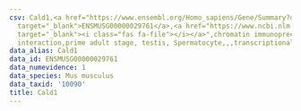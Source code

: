 ```yaml
---
csv: Cald1,<a href="https://www.ensembl.org/Homo_sapiens/Gene/Summary?db=core;g=ENSMUSG00000029761"
  target="_blank">ENSMUSG00000029761</a>,<a href="https://www.ncbi.nlm.nih.gov/pubmed/25450459"
  target="_blank"><i class="fas fa-file"></i></a>",chromatin immunoprecipitation assay,direct
  interaction,prime adult stage, testis, Spermatocyte,,,transcriptional regulation,
data_alias: Cald1
data_id: ENSMUSG00000029761
data_numevidence: 1
data_species: Mus musculus
data_taxid: '10090'
title: Cald1
---
```

